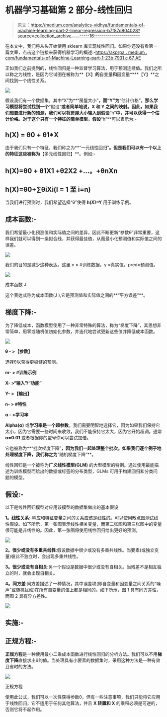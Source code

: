 # 机器学习基础第 2 部分-线性回归

> 原文：<https://medium.com/analytics-vidhya/fundamentals-of-machine-learning-part-2-linear-regression-b7f87d804028?source=collection_archive---------16----------------------->

在本文中，我们将从头开始使用 sklearn 库实现线性回归。如果你还没有看第一篇文章，点击这个链接来获得机器学习的概述:-[https://akprpa . medium . com/fundamentals-of-Machine-Learning-part-1-23b 7931 c 67 AE](https://akprpa.medium.com/fundamentals-of-machine-learning-part-1-23b7931c67ae)

正如我们之前提到的，线性回归是一种监督学习算法，用于预测连续值。我们之所以称之为线性，是因为它试图在被称为**【X】**的**自变量**和**因变量****【Y】**之间找到一个线性关系。

![](img/bf0594b1339481758c2ea12ab2370287.png)

假设我们有一个数据集，其中“X”为**“房屋大小”**，而“Y”为**“估计价格”**，那么学习模型将尝试找到一个**“假设”**或者简单地说，X 和 Y 之间的映射。因此，如果我们想要进行新的预测，我们可以将房屋大小输入到假设**“h”**中，并可以获得一个估计价格。对于这个只有一个特征的简单模型，假设**“h”**可以表示为:-

## **h(X) = θ0 + θ1*X**

由于我们只有一个特征，我们称之为**“一元线性回归”**。但是我们可以有一个以上的特征这些被称为**【多元线性回归】**。例如:-

## h(X)=θ0 + θ1X1 +θ2X2 +…。+θnXn

## h(X)=θ0+∑θiXi(I = 1 至 i=n)

当我们进行预测时，我们希望选择“θ”使得 **h(X)≈Y** 用于训练示例。

## 成本函数:-

我们希望最小化预测值和实际值之间的差异，因此不断更新“参数θ”非常重要，这样我们就可以得到一条拟合线，并获得最佳值，从而最小化预测值和实际值之间的误差。

![](img/af5bd36b61e07be3780c673ff11a0b6f.png)

我们的目的是减少这种表达。这里 n = #训练数据，y =真实值，pred=预测值。

![](img/1fb9456dd211fb0e69bcd5c3ed258ae5.png)

成本函数 J

这个表达式称为成本函数(J ),它是预测值和实际值之间的**“平方误差”**。

## 梯度下降:-

为了降低成本，函数模型使用了一种非常特殊的算法，称为“梯度下降”，其思想非常简单，用零或随机值初始化参数，并迭代地尝试更新这些值并降低成本函数。

![](img/7f67e3db614a0f77b01b74ecf4e3c068.png)

**θ - >【参数】**

选择θ以获得更稳健的预测。

**m- > #训练示例**

**X- >“输入”/“功能”**

**Y- >【输出】**

**n- > #特性**

**α - >学习率**

**Alpha(α)** 或**学习率是一个超参数**。我们需要明智地选择它，因为如果我们保持它太小，因为它需要一些时间来收敛，我们不能保持它太大，因为它开始超调。通常 **α=0.01** 或者根据你的型号你可以尝试加倍。

它也被称为**“批次梯度下降”**，因为我们一起处理整个批次。如果我们逐个例子地处理梯度下降，我们称之为**“随机梯度下降”**。

线性回归是一个被称为**广义线性模型(GLM)** 的大型模型的特例。通过使用最能描述为训练模型而给出的数据或标签的分布类型，GLMs 可用于构建回归和分类问题的模型。

## **假设:-**

以下是线性回归模型对应用该模型的数据集做出的基本假设

**1。线性关系**:-响应和特征变量之间的关系应该是线性的。可以使用散点图测试线性假设。如下所示，第一张图表示线性相关变量，而第二张图和第三张图中的变量很可能是非线性的。因此，第一张图将使用线性回归给出更好的预测。

![](img/438b0fcc55e7c269af17bb5d22b73556.png)

**2。很少或没有多重共线性**:假设数据中很少或没有多重共线性。当要素(或独立变量)彼此不独立时，会出现多重共线性。

**3。很少或没有自相关**:另一个假设是数据中很少或没有自相关。当残差不是相互独立的时，就会出现自相关。

**4。同方差**:同方差描述了一种情况，其中误差项(即自变量和因变量之间关系的“噪声”或随机扰动)在所有自变量的值上都是相同的。如下所示，图 1 具有同方差性，而图 2 具有异方差性。

![](img/77376fa2ab66d99025503ea84091f323.png)

## 实施:-

## 正规方程:-

**正规方程**是一种使用最小二乘成本函数进行线性回归的分析方法。我们可以不用**梯度下降**直接求出θ的值。当处理具有小要素的数据集时，采用这种方法是一种有效且省时的方法。

![](img/e558d824ef2268f39bc9a38bf279bc13.png)

正规方程

使用此公式，我们可以一次性获得参数θ，但有一些注意事项，我们只能将它应用于线性回归，它不适用于任何其他算法，并且 **X 转置和 X** 的乘积必须是可逆的，否则它将不起作用。